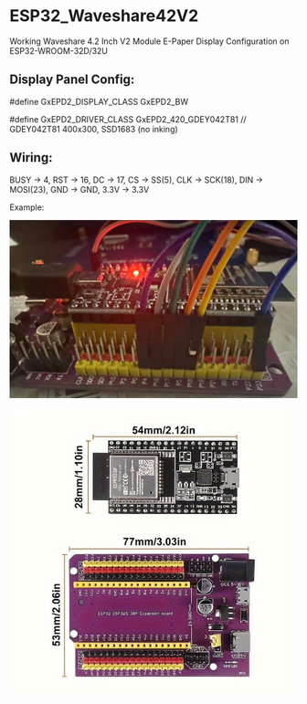 # ESP32_Waveshare42V2
Working Waveshare 4.2 Inch V2 Module E-Paper Display Configuration on ESP32-WROOM-32D/32U

## Display Panel Config: 

#define GxEPD2_DISPLAY_CLASS GxEPD2_BW

#define GxEPD2_DRIVER_CLASS GxEPD2_420_GDEY042T81 // GDEY042T81 400x300, SSD1683 (no inking)

## Wiring:
BUSY -> 4, RST -> 16, DC -> 17, CS -> SS(5), CLK -> SCK(18), DIN -> MOSI(23), GND -> GND, 3.3V -> 3.3V

Example:

![Image](.\doc_assets\example_pins.jpg)

![Image](.\doc_assets\esp32_devkit.jpg)
